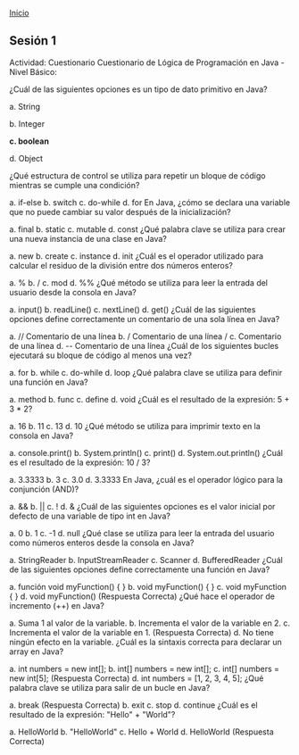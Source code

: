 <!-- No borrar o modificar -->
[Inicio](./index.md)

## Sesión 1 


Actividad: Cuestionario
Cuestionario de Lógica de Programación en Java - Nivel Básico:

¿Cuál de las siguientes opciones es un tipo de dato primitivo en Java?

a. String 


b. Integer  


**c. boolean**  

d. Object

¿Qué estructura de control se utiliza para repetir un bloque de código mientras se cumple una condición?

a. if-else
b. switch
c. do-while
d. for
En Java, ¿cómo se declara una variable que no puede cambiar su valor después de la inicialización?

a. final
b. static
c. mutable
d. const
¿Qué palabra clave se utiliza para crear una nueva instancia de una clase en Java?

a. new
b. create
c. instance
d. init
¿Cuál es el operador utilizado para calcular el residuo de la división entre dos números enteros?

a. %
b. /
c. mod
d. %%
¿Qué método se utiliza para leer la entrada del usuario desde la consola en Java?

a. input()
b. readLine()
c. nextLine()
d. get()
¿Cuál de las siguientes opciones define correctamente un comentario de una sola línea en Java?

a. // Comentario de una línea
b. / Comentario de una línea /
c. Comentario de una línea
d. -- Comentario de una línea
¿Cuál de los siguientes bucles ejecutará su bloque de código al menos una vez?

a. for
b. while
c. do-while
d. loop
¿Qué palabra clave se utiliza para definir una función en Java?

a. method
b. func
c. define
d. void
¿Cuál es el resultado de la expresión: 5 + 3 * 2?

a. 16
b. 11
c. 13
d. 10
¿Qué método se utiliza para imprimir texto en la consola en Java?

a. console.print()
b. System.println()
c. print()
d. System.out.println()
¿Cuál es el resultado de la expresión: 10 / 3?

a. 3.3333
b. 3
c. 3.0
d. 3.3333
En Java, ¿cuál es el operador lógico para la conjunción (AND)?

a. &&
b. ||
c. !
d. &
¿Cuál de las siguientes opciones es el valor inicial por defecto de una variable de tipo int en Java?

a. 0
b. 1
c. -1
d. null
¿Qué clase se utiliza para leer la entrada del usuario como números enteros desde la consola en Java?

a. StringReader
b. InputStreamReader
c. Scanner
d. BufferedReader
¿Cuál de las siguientes opciones define correctamente una función en Java?

a. función void myFunction() { }
b. void myFunction() { }
c. void myFunction { }
d. void myFunction() (Respuesta Correcta)
¿Qué hace el operador de incremento (++) en Java?

a. Suma 1 al valor de la variable.
b. Incrementa el valor de la variable en 2.
c. Incrementa el valor de la variable en 1. (Respuesta Correcta)
d. No tiene ningún efecto en la variable.
¿Cuál es la sintaxis correcta para declarar un array en Java?

a. int numbers = new int[];
b. int[] numbers = new int[];
c. int[] numbers = new int[5]; (Respuesta Correcta)
d. int numbers = [1, 2, 3, 4, 5];
¿Qué palabra clave se utiliza para salir de un bucle en Java?

a. break (Respuesta Correcta)
b. exit
c. stop
d. continue
¿Cuál es el resultado de la expresión: "Hello" + "World"?

a. HelloWorld
b. "HelloWorld"
c. Hello + World
d. HelloWorld (Respuesta Correcta)